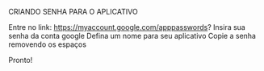 CRIANDO SENHA PARA O APLICATIVO

Entre no link: https://myaccount.google.com/apppasswords?
Insira sua senha da conta google
Defina um nome para seu aplicativo
Copie a senha removendo os espaços

Pronto!
